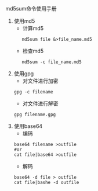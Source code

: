 md5sum命令使用手册

 1. 使用md5
     * 计算md5
     ```shell
        md5sum file &>file_name.md5
     ```
     * 检查md5
     ```shell
        md5sum -c file_name.md5
     ```
 1. 使用gpg
     * 对文件进行加密
     ```shell
     gpg -c filename
     ```
     * 对文件进行解密
     ```shell
     gpg filename.gpg
     ```
 1. 使用base64
     * 编码
     ```shell
     base64 filename >outfile
     #or
     cat file|base64 >outfile
     ```
     * 解码
     ```shell
     base64 -d file > outfile
     cat file|bashe -d outfile
     ```
